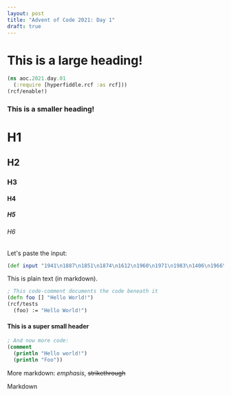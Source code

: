 ```yaml
---
layout: post
title: "Advent of Code 2021: Day 1"
draft: true
---
```

# This is a large heading!
```clojure
(ns aoc.2021.day.01
  (:require [hyperfiddle.rcf :as rcf]))
(rcf/enable!)
```

### This is a smaller heading!

# H1
## H2
### H3
#### H4
##### H5
###### H6

Let's paste the input:
```clojure
(def input "1941\n1887\n1851\n1874\n1612\n1960\n1971\n1983\n1406\n1966\n1554\n1892\n1898\n1926\n1081\n1992\n1073\n1603\n177\n1747\n1063\n1969\n1659\n1303\n1759\n1853\n1107\n1818\n1672\n1352\n2002\n1838\n1985\n1860\n1141\n1903\n1334\n1489\n1178\n1823\n1499\n1951\n1225\n1503\n1417\n1724\n1165\n1339\n1816\n1504\n1588\n1997\n1946\n1324\n1771\n1982\n1272\n1367\n1439\n1252\n1902\n1940\n1333\n1750\n1512\n1538\n1168\n2001\n1797\n1233\n972\n1306\n1835\n1825\n1822\n1880\n1732\n1785\n1727\n1275\n1355\n1793\n1485\n1297\n1932\n1519\n1587\n1382\n1914\n1745\n1087\n1996\n1746\n1962\n1573\n2008\n1868\n1278\n1386\n1238\n1242\n1170\n1476\n1161\n1754\n1807\n1514\n1189\n1916\n1884\n1535\n1217\n1911\n1861\n1493\n1409\n1783\n1222\n1955\n1673\n1502\n607\n2010\n1846\n1819\n1500\n1799\n1475\n1146\n1608\n1806\n1660\n1618\n1904\n978\n1762\n1925\n1185\n1154\n1239\n1843\n1986\n533\n1509\n1913\n287\n1707\n1115\n1699\n1859\n1077\n1915\n1412\n1360\n1646\n1973\n1627\n1755\n1748\n1769\n1886\n1422\n1686\n950\n100\n1372\n1068\n1370\n1428\n1870\n1108\n190\n1891\n1794\n1228\n1128\n1365\n1740\n1888\n1460\n1758\n1906\n1917\n1989\n1251\n1866\n1560\n1921\n1777\n1102\n1850\n1498\n683\n1840\n1800\n1112\n1908\n1442\n1082\n1071")
```

This is plain text (in markdown).
```clojure
; This code-comment documents the code beneath it
(defn foo [] "Hello World!")
(rcf/tests
  (foo) := "Hello World!")
```

#### This is a super small header
```clojure
; And now more code:
(comment
  (println "Hello world!")
  (println "Foo"))
```

More markdown: *emphasis*, ~~strikethrough~~

Markdown